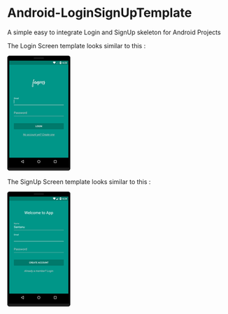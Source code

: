 # Android-LoginSignUpTemplate


A simple easy to integrate Login and SignUp skeleton for Android Projects

The Login Screen template looks similar to this :


![ScreenShot](/screenshot1.png)


The SignUp Screen template looks similar to this :

![ScreenShot](/screenshot2.png)
